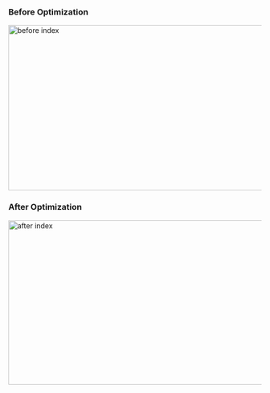 ### Before Optimization

<img width="1041" height="329" alt="before index" src="https://github.com/user-attachments/assets/e421bec3-b1a2-414a-a783-ce470c26ae9d" />

### After Optimization

<img width="1112" height="327" alt="after index" src="https://github.com/user-attachments/assets/bb07f2a9-282c-4d19-89e0-379178e18fdc" />
